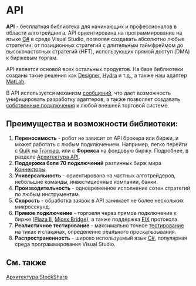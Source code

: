 # API

**API** \- бесплатная библиотека для начинающих и профессионалов в области алготрейдинга. API ориентирована на программирование на языке [C\#](https://ru.wikipedia.org/wiki/C_Sharp) в среде Visual Studio, позволяя создавать абсолютно любые стратегии: от позиционных стратегий с длительным таймфреймом до высокочастотных стратегий (HFT), использующих прямой доступ (DMA) к биржевым торгам. 

API является основой всех остальных продуктов. На базе библиотеки созданы такие решения как [Designer](Designer.md), [Hydra](Hydra.md) и т.д., а также наш адаптер [MatLab](MatLab.md). 

В API используется механизм [сообщений](Messages.md), что дает возможность унифицировать разработку адаптеров, а также позволяет создавать [собственные подключения](Messages_adapters.md) к любой внешней торговой системе. 

## Преимущества и возможности библиотеки:

1. **Переносимость** \- робот не зависит от API брокера или биржи, и может работать с любым подключением. Например, легко перейти с [Quik](Quik.md) на [Transaq](Transaq.md), или c **Форекса** на фондовую биржу. Подробнее, в разделе [Архитектура API](StockSharpArchitecture.md). 
2. **Поддержка боле 70 подключений** различных бирж мира [Коннекторы](API_Connectors.md).
3. **Универсальность** \- ориентирована на частных алготрейдеров, небольшие команды, инвестиционные компании, банки. 
4. **Производительность** \- одновременное исполнение сотен стратегий по любым инструментам. 
5. **Скорость** \- обработка заявок в API занимает не более нескольких микросекунд. 
6. **Прямое подключение** \- торговля через прямое подключение к бирже ([Plaza II](Plaza.md), [Micex Bridge](Micex.md)), а также поддержка [FIX](Fix.md) протокола. 
7. **Реалистичное тестирование** \- максимально точное [тестирование](StrategyTesting.md) на тиках и стаканах, определение реального проскальзывания. 
8. **Распространенность** \- широко используемый язык [C\#](https://ru.wikipedia.org/wiki/C_Sharp), популярная среда программирования Visual Studio. 

## См. также

[Архитектура StockSharp](StockSharpArchitecture.md)
